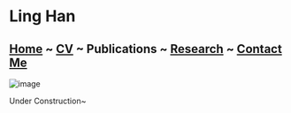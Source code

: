 # Ling Han
## [Home](https://www.linghan.me/)  ~  [CV](https://www.linghan.me/CV)  ~   Publications  ~  [Research](https://www.linghan.me/research)  ~   [Contact Me](https://www.linghan.me/CM)

![image](https://media.licdn.com/dms/image/D4E16AQE1yfMF2smlXQ/profile-displaybackgroundimage-shrink_200_800/0/1675223891394?e=2147483647&v=beta&t=tLcv_ZBtOCTg1dWgEMtLO69RGPGF7ZGLJw6d7HZlYfk)

Under Construction~

